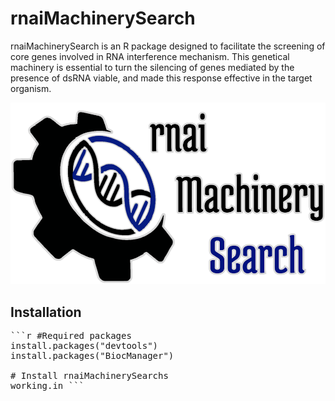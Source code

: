 # rnaiMachinerySearch

rnaiMachinerySearch is an R package designed to facilitate the screening of core genes involved in RNA interference mechanism. This genetical machinery is essential to turn the silencing of genes mediated by the presence of dsRNA viable, and made this response effective in the target organism.

![Logo](https://github.com/GustavoGoncalvesF/rnaiMachinerySearch/blob/master/man/figures/logo.png)

## Installation
<pre>```r #Required packages
install.packages("devtools")
install.packages("BiocManager")

# Install rnaiMachinerySearchs
working.in ``` </pre>
